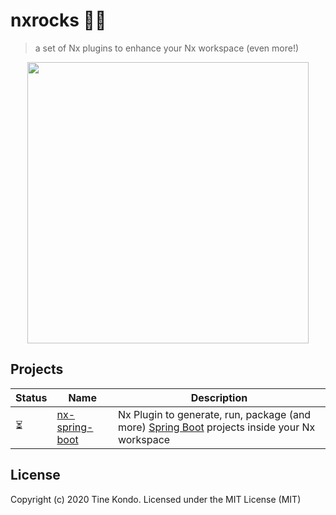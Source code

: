 # nxrocks 🤘🏾

> a set of Nx plugins to enhance your Nx workspace (even more!)

<p align="center"><img src="https://raw.githubusercontent.com/nrwl/nx/master/images/nx-logo.png" width="450"></p>

## Projects

Status | Name | Description
--- | --- | ---
⏳ | [nx-spring-boot](packages/nx-spring-boot) | Nx Plugin to generate, run, package (and more) [Spring Boot](https://spring.io/projects/spring-boot) projects inside your Nx workspace

## License

Copyright (c) 2020 Tine Kondo. Licensed under the MIT License (MIT)